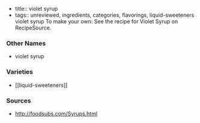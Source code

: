 - title:: violet syrup
- tags:: unreviewed, ingredients, categories, flavorings, liquid-sweeteners
violet syrup To make your own: See the recipe for Violet Syrup on RecipeSource.

### Other Names

* violet syrup

### Varieties

* [[liquid-sweeteners]]

### Sources
* http://foodsubs.com/Syrups.html
